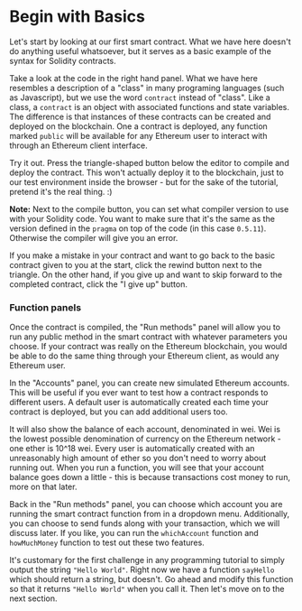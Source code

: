 # Begin with Basics

Let's start by looking at our first smart contract. What we have here doesn't do anything useful whatsoever, but it serves as a basic example of the syntax for Solidity contracts.

Take a look at the code in the right hand panel. What we have here resembles a description of a "class" in many programing languages (such as Javascript), but we use the word `contract` instead of "class". Like a class, a `contract` is an object with associated functions and state variables. The difference is that instances of these contracts can be created and deployed on the blockchain. One a contract is deployed, any function marked `public` will be available for any Ethereum user to interact with through an Ethereum client interface.

Try it out. Press the triangle-shaped button below the editor to compile and deploy the contract. This won't actually deploy it to the blockchain, just to our test environment inside the browser - but for the sake of the tutorial, pretend it's the real thing. :) 

**Note:** Next to the compile button, you can set what compiler version to use with your Solidity code. You want to make sure that it's the same as the version defined in the `pragma` on top of the code (in this case `0.5.11`). Otherwise the compiler will give you an error. 

If you make a mistake in your contract and want to go back to the basic contract given to you at the start, click the rewind button next to the triangle. On the other hand, if you give up and want to skip forward to the completed contract, click the "I give up" button.

### Function panels 

Once the contract is compiled, the "Run methods" panel will allow you to run any public method in the smart contract with whatever parameters you choose. If your contract was really on the Ethereum blockchain, you would be able to do the same thing through your Ethereum client, as would any Ethereum user. 

In the "Accounts" panel, you can create new simulated Ethereum accounts. This will be useful if you ever want to test how a contract responds to different users. A default user is automatically created each time your contract is deployed, but you can add additional users too. 

It will also show the balance of each account, denominated in wei. Wei is the lowest possible denomination of currency on the Ethereum network - one  ether is 10^18 wei. Every user is automatically created with an unreasonably high amount of  ether so you don't need to worry about running out. When you run a function, you will see that your account balance goes down a little - this is because transactions cost money to run, more on that later. 

Back in the "Run methods" panel, you can choose which account you are running the smart contract function from in a dropdown menu. Additionally, you can choose to send funds along with your transaction, which we will discuss later. If you like, you can run the `whichAccount` function and `howMuchMoney` function to test out these two features.

It's customary for the first challenge in any programming tutorial to simply output the string `"Hello World"`. Right now we have a function `sayHello` which should return a string, but doesn't. Go ahead and modify this function so that it returns `"Hello World"` when you call it. Then let's move on to the next section.
